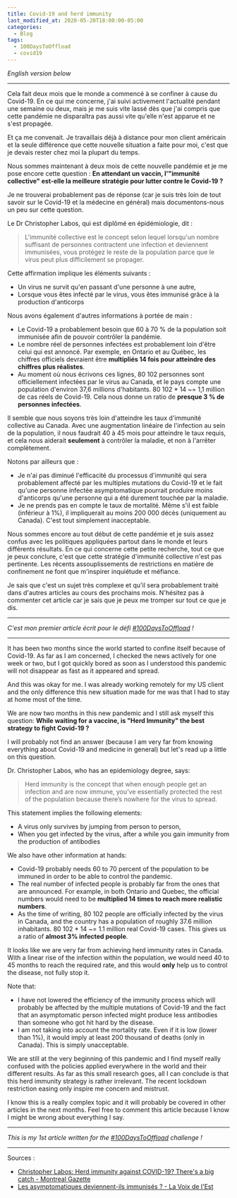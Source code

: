 ```yaml
---
title: Covid-19 and herd immunity
last_modified_at: 2020-05-20T18:00:00-05:00
categories:
  - Blog
tags:
  - 100DaysToOffload
  - covid19
---
```


*English version below*

---

Cela fait deux mois que le monde a commencé à se confiner à cause du Covid-19. En ce qui me concerne, j'ai suivi activement l'actualité pendant une semaine ou deux, mais je me suis vite lassé dès que j'ai compris que cette pandémie ne disparaîtra pas aussi vite qu'elle n'est apparue et ne s'est propagée.

Et ça me convenait. Je travaillais déjà à distance pour mon client américain et la seule différence que cette nouvelle situation a faite pour moi, c'est que je devais rester chez moi la plupart du temps.

Nous sommes maintenant à deux mois de cette nouvelle pandémie et je me pose encore cette question : **En attendant un vaccin, l'"immunité collective" est-elle la meilleure stratégie pour lutter contre le Covid-19 ?**

Je ne trouverai probablement pas de réponse (car je suis très loin de tout savoir sur le Covid-19 et la médecine en général) mais documentons-nous un peu sur cette question.

Le Dr Christopher Labos, qui est diplômé en épidémiologie, dit :

> L'immunité collective est le concept selon lequel lorsqu'un nombre suffisant de personnes contractent une infection et deviennent immunisées, vous protégez le reste de la population parce que le virus peut plus difficilement se propager.

Cette affirmation implique les éléments suivants :

* Un virus ne survit qu'en passant d'une personne à une autre,
* Lorsque vous êtes infecté par le virus, vous êtes immunisé grâce à la production d'anticorps

Nous avons également d'autres informations à portée de main :

* Le Covid-19 a probablement besoin que 60 à 70 % de la population soit immunisée afin de pouvoir contrôler la pandémie.
* Le nombre réel de personnes infectées est probablement loin d'être celui qui est annoncé. Par exemple, en Ontario et au Québec, les chiffres officiels devraient être **multipliés 14 fois pour atteindre des chiffres plus réalistes**.
* Au moment où nous écrivons ces lignes, 80 102 personnes sont officiellement infectées par le virus au Canada, et le pays compte une population d'environ 37,6 millions d'habitants. 
80 102 * 14 ~= 1,1 million de cas réels de Covid-19. Cela nous donne un ratio de **presque 3 % de personnes infectées**.

Il semble que nous soyons très loin d'atteindre les taux d'immunité collective au Canada. Avec une augmentation linéaire de l'infection au sein de la population, il nous faudrait 40 à 45 mois pour atteindre le taux requis, et cela nous aiderait **seulement** à contrôler la maladie, et non à l'arrêter complètement.

Notons par ailleurs que :

* Je n'ai pas diminué l'efficacité du processus d'immunité qui sera probablement affecté par les multiples mutations du Covid-19 et le fait qu'une personne infectée asymptomatique pourrait produire moins d'anticorps qu'une personne qui a été durement touchée par la maladie.
* Je ne prends pas en compte le taux de mortalité. Même s'il est faible (inférieur à 1%), il impliquerait au moins 200 000 décès (uniquement au Canada). C'est tout simplement inacceptable.

Nous sommes encore au tout début de cette pandémie et je suis assez confus avec les politiques appliquées partout dans le monde et leurs différents résultats. En ce qui concerne cette petite recherche, tout ce que je peux conclure, c'est que cette stratégie d'immunité collective n'est pas pertinente. Les récents assouplissements de restrictions en matière de confinement ne font que m'inspirer inquiétude et méfiance.

Je sais que c'est un sujet très complexe et qu'il sera probablement traité dans d'autres articles au cours des prochains mois. N'hésitez pas à commenter cet article car je sais que je peux me tromper sur tout ce que je dis.

---

*C'est mon premier article écrit pour le défi [#100DaysToOffload](https://100daystooffload.com/) !* 

---

It has been two months since the world started to confine itself because of Covid-19. As far as I am concerned, I checked the news actively for one week or two, but I got quickly bored as soon as I understood this pandemic will not disappear as fast as it appeared and spread.

And this was okay for me. I was already working remotely for my US client and the only difference this new situation made for me was that I had to stay at home most of the time.

We are now two months in this new pandemic and I still ask myself this question: **While waiting for a vaccine, is "Herd Immunity" the best strategy to fight Covid-19 ?**

I will probably not find an answer (because I am very far from knowing everything about Covid-19 and medicine in general) but let's read up a little on this question.

Dr. Christopher Labos, who has an epidemiology degree, says:

> Herd immunity is the concept that when enough people get an infection and are now immune, you’ve essentially protected the rest of the population because there’s nowhere for the virus to spread.

This statement implies the following elements:

* A virus only survives by jumping from person to person,
* When you get infected by the virus, after a while you gain immunity from the production of antibodies

We also have other information at hands:

* Covid-19 probably needs 60 to 70 percent of the population to be immuned in order to be able to control the pandemic.
* The real number of infected people is probably far from the ones that are announced. For example, in both Ontario and Quebec, the official numbers would need to be **multiplied 14 times to reach more realistic numbers**.
* As the time of writing, 80 102 people are officially infected by the virus in Canada, and the country has a population of roughly 37.6 million inhabitants. 
80 102 * 14 ~= 1.1 million real Covid-19 cases. This gives us a ratio of **almost 3% infected people**.

It looks like we are very far from achieving herd immunity rates in Canada. With a linear rise of the infection within the population, we would need 40 to 45 months to reach the required rate, and this would **only** help us to control the disease, not fully stop it.

Note that:

* I have not lowered the efficiency of the immunity process which will probably be affected by the multiple mutations of Covid-19 and the fact that an asymptomatic person infected might produce less antibodies than someone who got hit hard by the disease.
* I am not taking into account the mortality rate. Even if it is low (lower than 1%), it would imply at least 200 thousand of deaths (only in Canada). This is simply unacceptable.

We are still at the very beginning of this pandemic and I find myself really confused with the policies applied everywhere in the world and their different results. As far as this small research goes, all I can conclude is that this herd immunity strategy is rather irrelevant. The recent lockdown restriction easing only inspire me concern and mistrust.

I know this is a really complex topic and it will probably be covered in other articles in the next months. Feel free to comment this article because I know I might be wrong about everything I say.

---

*This is my 1st article written for the [#100DaysToOffload](https://100daystooffload.com/) challenge !* 

---

Sources :
* [Christopher Labos: Herd immunity against COVID-19? There's a big catch - Montreal Gazette](https://montrealgazette.com/opinion/columnists/christopher-labos-herd-immunity-against-covid-19-theres-a-big-catch/)
* [Les asymptomatiques deviennent-ils immunisés ? - La Voix de l'Est](https://www.lavoixdelest.ca/chroniques/jean-francois-cliche/les-asymptomatiques-deviennent-ils-immunises--9773f42bc92f7a9ec6a71dc0b2b9321c)